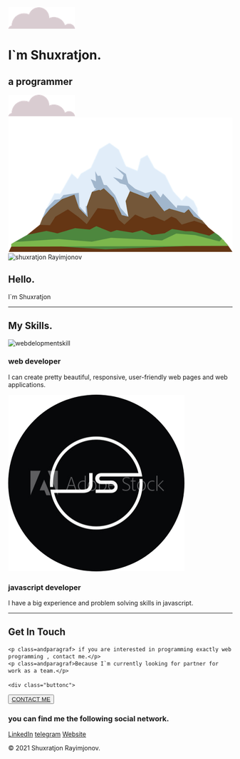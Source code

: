 <!DOCTYPE html>
<html lang="en" dir="ltr">
  <head>
    <meta charset="utf-8">
    <title>myfile</title>
    <link rel="preconnect" href="https://fonts.gstatic.com">
<link href="https://fonts.googleapis.com/css2?family=Merriweather:wght@300&family=Montserrat:ital,wght@1,300&family=Sacramento&display=swap" rel="stylesheet">
    <link rel="stylesheet" type="text/css" href="myfile.css">
  <link rel="favicon icon" href="favicon.ico">
  </head>
  <body>
<div class="high_container">
  <img class="top-cloud" src="cloud.png" alt="cloud">



  <h1>I`m Shuxratjon.</h1>
  <h2>a <span class="pro">pro</span>grammer</h2>

  <img class="bottom-cloud" src="cloud.png" alt="cloud">
  <img src="mountain.png" alt="mountain">

</div>

<div class="middle-container">
  <div class="profile">
    <img class="shuxrat.png" alt="shuxratjon Rayimjonov">
    <h2 id="heading">Hello.</h2>
    <p>I`m Shuxratjon </p>
  </div>
  <hr>
  <div class="skills">
    <h2>My Skills.</h2>
    <div class="skill-row">
      <img class="circle-cropped (1).png" alt="webdelopmentskill">
      <h3>web developer</h3>
      <p class="skilldescription1">I can create pretty beautiful, responsive, user-friendly web pages and web applications.</p>
    </div>
    <div class="skill-row">
      <img class="skillimage" src="circle-cropped (2).png" alt="javascriptdeveloper">
      <h3>javascript developer</h3>
      <p "skilldescription2">I have a big experience and problem solving skills in javascript.</p>
    </div>
  </div>
  <hr>
  <div class="contact-me">
    <h2 id="endh2">Get In Touch</h2>

    <p class=andparagraf> if you are interested in programming exactly web programming , contact me.</p>
    <p class=andparagraf>Because I`m currently looking for partner for work as a team.</p>

    <div class="buttonc">

<button type="button" name="button"><a class="btn" href="mailto:shuxrat12coderwebdeveloper@gmail.com">CONTACT ME</a></button>
    </div>
  </div>
</div>


<div class="bottom-container">
    <h3>you can find me the following social network.</h3>
  <a class="footer-link" href="https://www.linkedin.com/">LinkedIn</a>
  <a class="footer-link" href="https://telegramm.me/">telegram</a>
  <a class="footer-link" href="https://www.appbrewery.com/">Website</a>
  <p id="footerp">© 2021 Shuxratjon Rayimjonov.</p>
</div>
<div class="space">


</div>

</div>
  </body>
</html>
